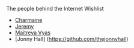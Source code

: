 The people behind the Internet Wishlist

* [Charmaine](https://github.com/CharmaineLee)
* [Jeremy](https://github.com/qbunt)
* [Maitreya Vyas](https://github.com/maitreyav)
* [Jonny Hall] (https://github.com/thejonnyhall)
